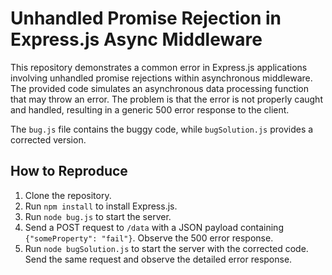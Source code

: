 # Unhandled Promise Rejection in Express.js Async Middleware

This repository demonstrates a common error in Express.js applications involving unhandled promise rejections within asynchronous middleware.  The provided code simulates an asynchronous data processing function that may throw an error.  The problem is that the error is not properly caught and handled, resulting in a generic 500 error response to the client.

The `bug.js` file contains the buggy code, while `bugSolution.js` provides a corrected version.

## How to Reproduce

1. Clone the repository.
2. Run `npm install` to install Express.js.
3. Run `node bug.js` to start the server.
4. Send a POST request to `/data` with a JSON payload containing `{"someProperty": "fail"}`.  Observe the 500 error response.
5. Run `node bugSolution.js` to start the server with the corrected code.  Send the same request and observe the detailed error response.